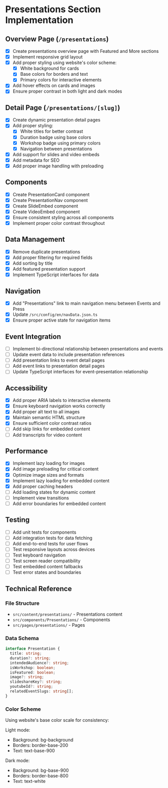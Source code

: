# Presentations Section Implementation

## Overview Page (`/presentations`)
- [x] Create presentations overview page with Featured and More sections
- [x] Implement responsive grid layout
- [x] Add proper styling using website's color scheme:
  - [x] White background for cards
  - [x] Base colors for borders and text
  - [x] Primary colors for interactive elements
- [x] Add hover effects on cards and images
- [x] Ensure proper contrast in both light and dark modes

## Detail Page (`/presentations/[slug]`)
- [x] Create dynamic presentation detail pages
- [x] Add proper styling:
  - [x] White titles for better contrast
  - [x] Duration badge using base colors
  - [x] Workshop badge using primary colors
  - [x] Navigation between presentations
- [x] Add support for slides and video embeds
- [x] Add metadata for SEO
- [x] Add proper image handling with preloading

## Components
- [x] Create PresentationCard component
- [x] Create PresentationNav component
- [x] Create SlideEmbed component
- [x] Create VideoEmbed component
- [x] Ensure consistent styling across all components
- [x] Implement proper color contrast throughout

## Data Management
- [x] Remove duplicate presentations
- [x] Add proper filtering for required fields
- [x] Add sorting by title
- [x] Add featured presentation support
- [x] Implement TypeScript interfaces for data

## Navigation
- [x] Add "Presentations" link to main navigation menu between Events and Press
- [x] Update `/src/config/en/navData.json.ts`
- [x] Ensure proper active state for navigation items

## Event Integration
- [ ] Implement bi-directional relationship between presentations and events
- [ ] Update event data to include presentation references
- [ ] Add presentation links to event detail pages
- [ ] Add event links to presentation detail pages
- [ ] Update TypeScript interfaces for event-presentation relationship

## Accessibility
- [x] Add proper ARIA labels to interactive elements
- [x] Ensure keyboard navigation works correctly
- [x] Add proper alt text to all images
- [x] Maintain semantic HTML structure
- [x] Ensure sufficient color contrast ratios
- [ ] Add skip links for embedded content
- [ ] Add transcripts for video content

## Performance
- [x] Implement lazy loading for images
- [x] Add image preloading for critical content
- [x] Optimize image sizes and formats
- [x] Implement lazy loading for embedded content
- [x] Add proper caching headers
- [ ] Add loading states for dynamic content
- [ ] Implement view transitions
- [ ] Add error boundaries for embedded content

## Testing
- [ ] Add unit tests for components
- [ ] Add integration tests for data fetching
- [ ] Add end-to-end tests for user flows
- [ ] Test responsive layouts across devices
- [ ] Test keyboard navigation
- [ ] Test screen reader compatibility
- [ ] Test embedded content fallbacks
- [ ] Test error states and boundaries

## Technical Reference

### File Structure
- `src/content/presentations/` - Presentations content
- `src/components/Presentations/` - Components
- `src/pages/presentations/` - Pages

### Data Schema
```typescript
interface Presentation {
  title: string;
  duration?: string;
  intendedAudience?: string;
  isWorkshop: boolean;
  isFeatured: boolean;
  image?: string;
  slideshareKey?: string;
  youtubeId?: string;
  relatedEventSlugs: string[];
}
```

### Color Scheme
Using website's base color scale for consistency:

Light mode:
- Background: bg-background
- Borders: border-base-200
- Text: text-base-900

Dark mode:
- Background: bg-base-900
- Borders: border-base-800
- Text: text-white
